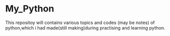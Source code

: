 # My_Python
This repositoy will contains various topics and codes (may be notes) of python,which i had made(still making)during practising and learning python.
